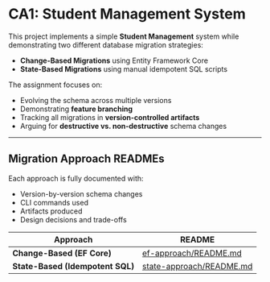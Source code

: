 # CA1: Student Management System

This project implements a simple **Student Management** system while demonstrating two different database migration strategies:

- **Change-Based Migrations** using Entity Framework Core
- **State-Based Migrations** using manual idempotent SQL scripts

The assignment focuses on:
- Evolving the schema across multiple versions
- Demonstrating **feature branching**
- Tracking all migrations in **version-controlled artifacts**
- Arguing for **destructive vs. non-destructive** schema changes

---

## Migration Approach READMEs

Each approach is fully documented with:
- Version-by-version schema changes
- CLI commands used
- Artifacts produced
- Design decisions and trade-offs

| Approach        | README |
|----------------|--------|
| **Change-Based (EF Core)** | [ef-approach/README.md](https://github.com/Tobbekjaer/CA1-Student-Management-System/blob/main/src/StudentManagement/ef-approach/README.md) |
| **State-Based (Idempotent SQL)** | [state-approach/README.md](https://github.com/Tobbekjaer/CA1-Student-Management-System/blob/main/src/StudentManagement/state-approach/README.md) |
